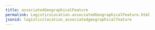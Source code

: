 ```yaml
---
title: associatedGeographicalFeature
permalink: LogisticsLocation.associatedGeographicalFeature.html
jsonid: logisticslocation_associatedgeographicalfeature
---
```

